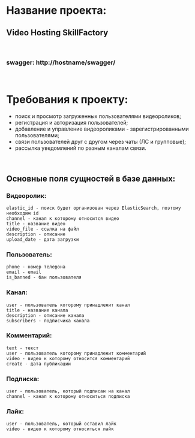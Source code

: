 # Название проекта: 
## Video Hosting SkillFactory
<br>

### swagger: http://hostname/swagger/
<br>

# Требования к проекту: 
- поиск и просмотр загруженных пользователями видеороликов;
- регистрация и авторизация пользователей;
- добавление и управление видеороликами - зарегистрированными пользователями;
- связи пользователей друг с другом через чаты (ЛС и групповые);
- рассылка уведомлений по разным каналам связи.
<br>

## Основные поля сущностей в базе данных: 

### Видеоролик:
```
elastic_id - поиск будет организован через ElasticSearch, поэтому необходим id
channel - канал к которому относится видео
title - название видео
video_file - ссылка на файл
description - описание
upload_date - дата загрузки
```

### Пользователь:
```
phone - номер телефона
email - email
is_banned - бан пользователя
```

### Канал:
```
user - пользователь которому принадлежит канал 
title - название канала
description - описание канала
subscribers - подписчика канала
```
### Комментарий:
```
text - текст 
user - пользователь которому принадлежит комментарий
video - видео к которому относится комментарий
create - дата публикации
```
### Подписка:
```
user - пользователь, который подписан на канал
channel - канал к которому относиться подписка
```

### Лайк:
```
user - пользователь, который оставил лайк
video - видео к которому относиться лайк
```